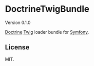 DoctrineTwigBundle
==================

Version 0.1.0

[Doctrine][1] [Twig][2] loader bundle for [Symfony][3].

License
-------

MIT.

[1]: http://www.doctrine-project.org/
[2]: http://twig.sensiolabs.org/
[3]: https://symfony.com/
